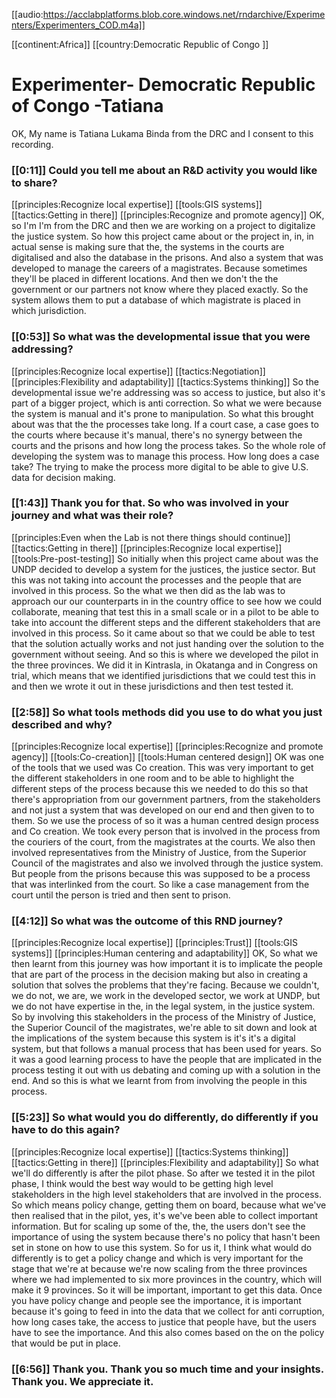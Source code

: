 [[audio:https://acclabplatforms.blob.core.windows.net/rndarchive/Experimenters/Experimenters_COD.m4a]]

[[continent:Africa]]
[[country:Democratic Republic of Congo ]]

# Experimenter\- Democratic Republic of Congo \-Tatiana

OK, My name is Tatiana Lukama Binda from the DRC and I consent to this recording\.

### [[0:11]] Could you tell me about an R&D activity you would like to share?

[[principles:Recognize local expertise]]
[[tools:GIS systems]]
[[tactics:Getting in there]]
[[principles:Recognize and promote agency]]
OK, so I'm I'm from the DRC and then we are working on a project to digitalize the justice system\. So how this project came about or the project in, in, in actual sense is making sure that the, the systems in the courts are digitalised and also the database in the prisons\. And also a system that was developed to manage the careers of a magistrates\. Because sometimes they'll be placed in different locations\. And then we don't the the government or our partners not know where they placed exactly\. So the system allows them to put a database of which magistrate is placed in which jurisdiction\.


### [[0:53]] So what was the developmental issue that you were addressing?

[[principles:Recognize local expertise]]
[[tactics:Negotiation]]
[[principles:Flexibility and adaptability]]
[[tactics:Systems thinking]]
So the developmental issue we're addressing was so access to justice, but also it's part of a bigger project, which is anti correction\. So what we were because the system is manual and it's prone to manipulation\. So what this brought about was that the the processes take long\. If a court case, a case goes to the courts where because it's manual, there's no synergy between the courts and the prisons and how long the process takes\. So the whole role of developing the system was to manage this process\. How long does a case take? The trying to make the process more digital to be able to give U\.S\. data for decision making\.


### [[1:43]] Thank you for that\. So who was involved in your journey and what was their role?  

[[principles:Even when the Lab is not there things should continue]]
[[tactics:Getting in there]]
[[principles:Recognize local expertise]]
[[tools:Pre-post-testing]]
So initially when this project came about was the UNDP decided to develop a system for the justices, the justice sector\. But this was not taking into account the processes and the people that are involved in this process\. So the what we then did as the lab was to approach our our counterparts in in the country office to see how we could collaborate, meaning that test this in a small scale or in a pilot to be able to take into account the different steps and the different stakeholders that are involved in this process\. So it came about so that we could be able to test that the solution actually works and not just handing over the solution to the government without seeing\. And so this is where we developed the pilot in the three provinces\. We did it in Kintrasla, in Okatanga and in Congress on trial, which means that we identified jurisdictions that we could test this in and then we wrote it out in these jurisdictions and then test tested it\.


### [[2:58]] So what tools methods did you use to do what you just described and why?

[[principles:Recognize local expertise]]
[[principles:Recognize and promote agency]]
[[tools:Co-creation]]
[[tools:Human centered design]]
OK was one of the tools that we used was Co creation\. This was very important to get the different stakeholders in one room and to be able to highlight the different steps of the process because this we needed to do this so that there's appropriation from our government partners, from the stakeholders and not just a system that was developed on our end and then given to to them\. So we use the process of so it was a human centred design process and Co creation\. We took every person that is involved in the process from the couriers of the court, from the magistrates at the courts\. We also then involved representatives from the Ministry of Justice, from the Superior Council of the magistrates and also we involved through the justice system\. But people from the prisons because this was supposed to be a process that was interlinked from the court\. So like a case management from the court until the person is tried and then sent to prison\.


### [[4:12]] So what was the outcome of this RND journey?

[[principles:Recognize local expertise]]
[[principles:Trust]]
[[tools:GIS systems]]
[[principles:Human centering and adaptability]]
OK, So what we then learnt from this journey was how important it is to implicate the people that are part of the process in the decision making but also in creating a solution that solves the problems that they're facing\. Because we couldn't, we do not, we are, we work in the developed sector, we work at UNDP, but we do not have expertise in the, in the legal system, in the justice system\. So by involving this stakeholders in the process of the Ministry of Justice, the Superior Council of the magistrates, we're able to sit down and look at the implications of the system because this system is it's it's a digital system, but that follows a manual process that has been used for years\. So it was a good learning process to have the people that are implicated in the process testing it out with us debating and coming up with a solution in the end\. And so this is what we learnt from from involving the people in this process\.


### [[5:23]] So what would you do differently, do differently if you have to do this again?

[[principles:Recognize local expertise]]
[[tactics:Systems thinking]]
[[tactics:Getting in there]]
[[principles:Flexibility and adaptability]]
So what we'll do differently is after the pilot phase\. So after we tested it in the pilot phase, I think would the best way would to be getting high level stakeholders in the high level stakeholders that are involved in the process\. So which means policy change, getting them on board, because what we've then realised that in the pilot, yes, it's we've been able to collect important information\. But for scaling up some of the, the, the users don't see the importance of using the system because there's no policy that hasn't been set in stone on how to use this system\. So for us it, I think what would do differently is to get a policy change and which is very important for the stage that we're at because we're now scaling from the three provinces where we had implemented to six more provinces in the country, which will make it 9 provinces\. So it will be important, important to get this data\. Once you have policy change and people see the importance, it is important because it's going to feed in into the data that we collect for anti corruption, how long cases take, the access to justice that people have, but the users have to see the importance\. And this also comes based on the on the policy that would be put in place\.


### [[6:56]] Thank you\. Thank you so much time and your insights\. Thank you\. We appreciate it\.

